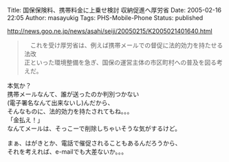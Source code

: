 Title: 国保保険料、携帯料金に上乗せ検討 収納促進へ厚労省
Date: 2005-02-16 22:05
Author: masayukig
Tags: PHS-Mobile-Phone
Status: published

<http://news.goo.ne.jp/news/asahi/seiji/20050215/K2005021401640.html>

> 　これを受け厚労省は、例えば携帯メールでの督促に法的効力を持たせる法改  
> 正といった環境整備を急ぎ、国保の運営主体の市区町村への普及を図る考えだ。

本気か？  
携帯メールなんて、誰が送ったのか判別つかない  
(電子署名なんて出来ないし)んだから、  
そんなものに、法的効力を持たされてもね。。。  
「金払え！」  
なんてメールは、そっこーで削除しちゃいそうな気がするけど。

まぁ、はがきとか、電話で催促されることもあるんだろうから、  
それを考えれば、e-mailでも大差ないか。。。
